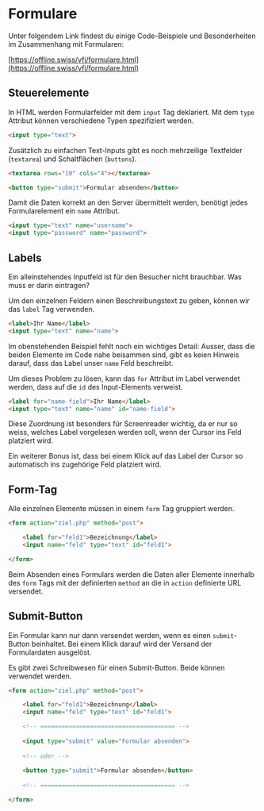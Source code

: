 # Formulare

Unter folgendem Link findest du einige Code-Beispiele und Besonderheiten im Zusammenhang mit Formularen:

[https://offline.swiss/vfi/formulare.html](https://offline.swiss/vfi/formulare.html)


## Steuerelemente

In HTML werden Formularfelder mit dem `input` Tag deklariert. Mit dem `type` Attribut können verschiedene Typen spezifiziert werden.

```html
<input type="text">
```

Zusätzlich zu einfachen Text-Inputs gibt es noch mehrzeilige Textfelder (`textarea`) und Schaltflächen (`buttons`).


```html
<textarea rows="10" cols="4"></textarea>

<button type="submit">Formular absenden</button>
```

Damit die Daten korrekt an den Server übermittelt werden, benötigt jedes Formularelement ein `name` Attribut.

```html
<input type="text" name="username">
<input type="password" name="password">
```

## Labels

Ein alleinstehendes Inputfeld ist für den Besucher nicht brauchbar. Was muss er darin eintragen?

Um den einzelnen Feldern einen Beschreibungstext zu geben, können wir das `label` Tag verwenden.

```html
<label>Ihr Name</label>
<input type="text" name="name">
```

Im obenstehenden Beispiel fehlt noch ein wichtiges Detail: Ausser, dass die beiden Elemente im Code nahe beisammen sind, gibt es keien Hinweis darauf, dass das Label unser `name` Feld beschreibt.

Um dieses Problem zu lösen, kann das `for` Attribut im Label verwendet werden, dass auf die `id` des Input-Elements verweist.

```html
<label for="name-field">Ihr Name</label>
<input type="text" name="name" id="name-field">
```

Diese Zuordnung ist besonders für Screenreader wichtig, da er nur so weiss, welches Label vorgelesen werden soll, wenn der Cursor ins Feld platziert wird.

Ein weiterer Bonus ist, dass bei einem Klick auf das Label der Cursor so automatisch ins zugehörige Feld platziert wird.

## Form-Tag

Alle einzelnen Elemente müssen in einem `form` Tag gruppiert werden.

```html
<form action="ziel.php" method="post">

    <label for="feld1">Bezeichnung</label>
    <input name="feld" type="text" id="feld1">

</form>
```

Beim Absenden eines Formulars werden die Daten aller Elemente innerhalb des `form` Tags mit der definierten `method` an die in `action` definierte URL versendet.

## Submit-Button

Ein Formular kann nur dann versendet werden, wenn es einen `submit`-Button beinhaltet. Bei einem Klick darauf wird der Versand der Formulardaten ausgelöst.

Es gibt zwei Schreibwesen für einen Submit-Button. Beide können verwendet werden.

```html
<form action="ziel.php" method="post">

    <label for="feld1">Bezeichnung</label>
    <input name="feld" type="text" id="feld1">

    <!-- ====================================== -->
    
    <input type="submit" value="Formular absenden">
    
    <!-- oder -->
    
    <button type="submit">Formular absenden</button>
    
    <!-- ====================================== -->

</form>
```